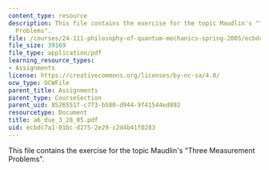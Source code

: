 ```yaml
---
content_type: resource
description: This file contains the exercise for the topic Maudlin's "Three Measurement
  Problems".
file: /courses/24-111-philosophy-of-quantum-mechanics-spring-2005/ecbdc7a101bcd2752e29c2d4b41f0283_a6_due_3_28_05.pdf
file_size: 39169
file_type: application/pdf
learning_resource_types:
- Assignments
license: https://creativecommons.org/licenses/by-nc-sa/4.0/
ocw_type: OCWFile
parent_title: Assignments
parent_type: CourseSection
parent_uid: 8526551f-c7f3-b580-d944-9f41544ed892
resourcetype: Document
title: a6_due_3_28_05.pdf
uid: ecbdc7a1-01bc-d275-2e29-c2d4b41f0283
---
```

This file contains the exercise for the topic Maudlin's "Three Measurement Problems".